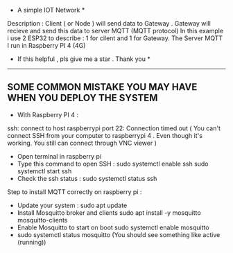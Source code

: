 * A simple IOT Network *

Description :
Client ( or Node ) will send data to Gateway . Gateway will recieve and send this data to server MQTT (MQTT protocol)
In this example i use 2 ESP32 to describe : 1 for cilent and 1 for Gateway. The Server MQTT I run in Raspberry PI 4 (4G)

* If this helpful , pls give me a star . Thank you *

-----------------------------------------------------------------------------------------------------------
SOME COMMON MISTAKE YOU MAY HAVE WHEN YOU DEPLOY THE SYSTEM
-----------------------------------------------------------------------------------------------------------
* With Raspberry PI 4 :

ssh: connect to host raspberrypi port 22: Connection timed out ( You can't connect SSH from your computer to raspberrypi 4 . Even
though it's working. You still can connect through VNC viewer )

- Open terminal in raspberry pi
- Type this command to open SSH :
sudo systemctl enable ssh
sudo systemctl start ssh
- Check the ssh status :
sudo systemctl status ssh

Step to install MQTT correctly on raspberry pi :
- Update your system :
sudo apt update
- Install Mosquitto broker and clients
sudo apt install -y mosquitto mosquitto-clients
- Enable Mosquitto to start on boot
sudo systemctl enable mosquitto
- sudo systemctl status mosquitto (You should see something like active (running))



